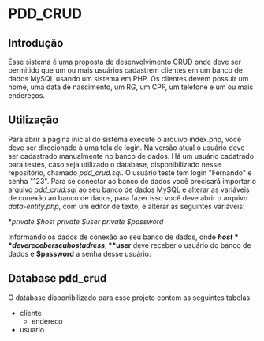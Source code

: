 # PDD_CRUD

## Introdução

Esse sistema é uma proposta de desenvolvimento CRUD onde deve ser permitido que um ou mais usuários cadastrem clientes em um banco de dados MySQL usando um sistema em PHP.
Os clientes devem possuir um nome, uma data de nascimento, um RG, um CPF, um telefone e um ou mais endereços.

## Utilização

Para abrir a pagina inicial do sistema execute o arquivo index.php, você deve ser direcionado à uma tela de login. Na versão atual o usuário deve ser cadastrado manualmente no banco de dados. Há um usuário cadatrado para testes, caso seja utilizado o database, disponibilizado nesse repositório, chamado *pdd_crud.sql*. O usuário teste tem login "Fernando" e senha "123".
Para se conectar ao banco de dados você precisará importar o arquivo *pdd_crud.sql* ao seu banco de dados MySQL e alterar as variáveis de conexão ao banco de dados, para fazer isso você deve abrir o arquivo *data-entity.php*, com um editor de texto, e alterar as seguintes variáveis:
  
   **private $host
	private $user
	private $password*
	
  
  Informando os dados de conexão ao seu banco de dados, onde **$host** deve receber seu host adress, **$user** deve receber o usuário do banco de dados e **$password** a senha desse usuário.
  
  ## Database pdd_crud
  
  O database disponibilizado para esse projeto contem as seguintes tabelas:
  
  * cliente
      * endereco
  * usuario
